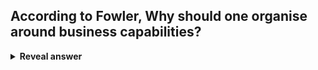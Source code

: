 ## According to Fowler, Why should one organise around business capabilities?
<details>
<summary><b>Reveal answer</b></summary>
So that each service team:<br>- connects to service users<br>- Judge changes on how it affects business outcomes
</details>
